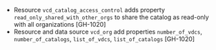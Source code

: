 * Resource `vcd_catalog_access_control` adds property `read_only_shared_with_other_orgs` to share the catalog as read-only with all organizations [GH-1020]
* Resource and data source `vcd_org` add properties `number_of_vdcs`, `number_of_catalogs`, `list_of_vdcs`, `list_of_catalogs` [GH-1020]